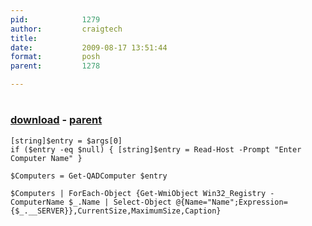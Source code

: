 ```yaml
---
pid:            1279
author:         craigtech
title:          
date:           2009-08-17 13:51:44
format:         posh
parent:         1278

---
```


# 

### [download](//scripts/1279.ps1) - [parent](//scripts/1278.md)



```posh
[string]$entry = $args[0]
if ($entry -eq $null) { [string]$entry = Read-Host -Prompt "Enter Computer Name" }

$Computers = Get-QADComputer $entry

$Computers | ForEach-Object {Get-WmiObject Win32_Registry -ComputerName $_.Name | Select-Object @{Name="Name";Expression={$_.__SERVER}},CurrentSize,MaximumSize,Caption}

```
